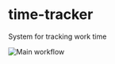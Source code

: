 # time-tracker
System for tracking work time

![Main workflow](https://github.com/deavensoft/time-tracker/workflows/Main%20workflow/badge.svg)
